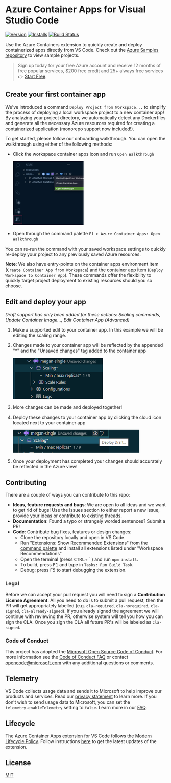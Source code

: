 # Azure Container Apps for Visual Studio Code

<!-- region exclude-from-marketplace -->

[![Version](https://img.shields.io/visual-studio-marketplace/v/ms-azuretools.vscode-azurecontainerapps.svg)](https://marketplace.visualstudio.com/items?itemName=ms-azuretools.vscode-azurecontainerapps) [![Installs](https://img.shields.io/visual-studio-marketplace/i/ms-azuretools.vscode-azurecontainerapps.svg)](https://marketplace.visualstudio.com/items?itemName=ms-azuretools.vscode-azurecontainerapps) [![Build Status](https://dev.azure.com/ms-azuretools/AzCode/_apis/build/status/vscode-azurecontainerapps?branchName=main)](https://dev.azure.com/ms-azuretools/AzCode/_build/latest?definitionId=39&branchName=main)


<!-- endregion exclude-from-marketplace -->

Use the Azure Containers extension to quickly create and deploy containerized apps directly from VS Code. Check out the [Azure Samples repository](https://aka.ms/ContainerAppsSamples) to view sample projects.

> Sign up today for your free Azure account and receive 12 months of free popular services, $200 free credit and 25+ always free services 👉 [Start Free](https://azure.microsoft.com/free/open-source).

## Create your first container app

We've introduced a command `Deploy Project from Workspace...` to simplify the process of deploying a local workspace project to a new container app!  By analyzing your project directory, we automatically detect any Dockerfiles and generate all the necessary Azure resources required for creating a containerized application (monorepo support now included!).

To get started, please follow our onboarding walkthrough. You can open the walkthrough using either of the following methods:
* Click the workspace container apps icon and run `Open Walkthrough`

    <img height="200px" src="resources/readme/getting-started-walkthrough.png">

* Open through the command palette `F1 > Azure Container Apps: Open Walkthrough`


You can re-run the command with your saved workspace settings to quickly re-deploy your project to any previously saved Azure resources.

__Note__: We also have entry-points on the container apps environment item (`Create Container App from Workspace`) and the container app item (`Deploy Workspace to Container App`).  These commands offer the flexibility to quickly target project deployment to existing resources should you so choose.

## Edit and deploy your app

_Draft support has only been added for these actions: Scaling commands, Update Container Image..., Edit Container App (Advanced)_

1. Make a supported edit to your container app. In this example we will be editing the scaling range.
1. Changes made to your container app will be reflected by the appended "*" and the "Unsaved changes" tag added to the container app

    ![unsavedChanges](resources/readme/unsavedChanges.png)

1. More changes can be made and deployed together!
1. Deploy these changes to your container app by clicking the cloud icon located next to your container app

    ![deployDraft](resources/readme/deployDraft.png)
1. Once your deployment has completed your changes should accurately be reflected in the Azure view!

<!-- region exclude-from-marketplace -->

## Contributing

There are a couple of ways you can contribute to this repo:

* **Ideas, feature requests and bugs**: We are open to all ideas and we want to get rid of bugs! Use the Issues section to either report a new issue, provide your ideas or contribute to existing threads.
* **Documentation**: Found a typo or strangely worded sentences? Submit a PR!
* **Code**: Contribute bug fixes, features or design changes:
  * Clone the repository locally and open in VS Code.
  * Run "Extensions: Show Recommended Extensions" from the [command palette](https://code.visualstudio.com/docs/getstarted/userinterface#_command-palette) and install all extensions listed under "Workspace Recommendations"
  * Open the terminal (press <kbd>CTRL</kbd>+ <kbd>\`</kbd>) and run `npm install`.
  * To build, press <kbd>F1</kbd> and type in `Tasks: Run Build Task`.
  * Debug: press <kbd>F5</kbd> to start debugging the extension.

### Legal

Before we can accept your pull request you will need to sign a **Contribution License Agreement**. All you need to do is to submit a pull request, then the PR will get appropriately labelled (e.g. `cla-required`, `cla-norequired`, `cla-signed`, `cla-already-signed`). If you already signed the agreement we will continue with reviewing the PR, otherwise system will tell you how you can sign the CLA. Once you sign the CLA all future PR's will be labeled as `cla-signed`.

### Code of Conduct

This project has adopted the [Microsoft Open Source Code of Conduct](https://opensource.microsoft.com/codeofconduct/). For more information see the [Code of Conduct FAQ](https://opensource.microsoft.com/codeofconduct/faq/) or contact [opencode@microsoft.com](mailto:opencode@microsoft.com) with any additional questions or comments.

<!-- endregion exclude-from-marketplace -->

## Telemetry

VS Code collects usage data and sends it to Microsoft to help improve our products and services. Read our [privacy statement](https://go.microsoft.com/fwlink/?LinkID=528096&clcid=0x409) to learn more. If you don’t wish to send usage data to Microsoft, you can set the `telemetry.enableTelemetry` setting to `false`. Learn more in our [FAQ](https://code.visualstudio.com/docs/supporting/faq#_how-to-disable-telemetry-reporting).

## Lifecycle

The Azure Container Apps extension for VS Code follows the [Modern Lifecycle Policy](https://docs.microsoft.com/lifecycle/policies/modern). Follow instructions [here](https://code.visualstudio.com/docs/editor/extension-gallery) to get the latest updates of the extension.

## License

[MIT](LICENSE.md)
